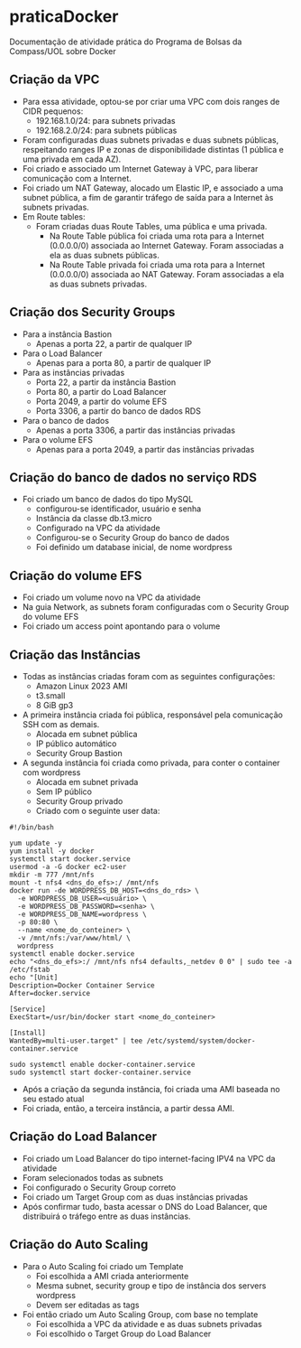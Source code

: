 # praticaDocker
Documentação de atividade prática do Programa de Bolsas da Compass/UOL sobre Docker

## Criação da VPC
- Para essa atividade, optou-se por criar uma VPC com dois ranges de CIDR pequenos:
   - 192.168.1.0/24: para subnets privadas
   - 192.168.2.0/24: para subnets públicas
- Foram configuradas duas subnets privadas e duas subnets públicas, respeitando ranges IP e zonas de disponibilidade distintas (1 pública e uma privada em cada AZ).
- Foi criado e associado um Internet Gateway à VPC, para liberar comunicação com a Internet.
- Foi criado um NAT Gateway, alocado um Elastic IP, e associado a uma subnet pública, a fim de garantir tráfego de saída para a Internet às subnets privadas.
- Em Route tables:
  - Foram criadas duas Route Tables, uma pública e uma privada.
    - Na Route Table pública foi criada uma rota para a Internet (0.0.0.0/0) associada ao Internet Gateway. Foram associadas a ela as duas subnets públicas.
    - Na Route Table privada foi criada uma rota para a Internet (0.0.0.0/0) associada ao NAT Gateway. Foram associadas a ela as duas subnets privadas.

## Criação dos Security Groups
- Para a instância Bastion
   - Apenas a porta 22, a partir de qualquer IP
- Para o Load Balancer
   - Apenas para a porta 80, a partir de qualquer IP
- Para as instâncias privadas
   - Porta 22, a partir da instância Bastion
   - Porta 80, a partir do Load Balancer
   - Porta 2049, a partir do volume EFS
   - Porta 3306, a partir do banco de dados RDS
- Para o banco de dados
   - Apenas a porta 3306, a partir das instâncias privadas
- Para o volume EFS
   - Apenas para a porta 2049, a partir das instâncias privadas

## Criação do banco de dados no serviço RDS
- Foi criado um banco de dados do tipo MySQL
   - configurou-se identificador, usuário e senha
   - Instância da classe db.t3.micro
   - Configurado na VPC da atividade
   - Configurou-se o Security Group do banco de dados
   - Foi definido um database inicial, de nome wordpress

## Criação do volume EFS
- Foi criado um volume novo na VPC da atividade
- Na guia Network, as subnets foram configuradas com o Security Group do volume EFS
- Foi criado um access point apontando para o volume
   
## Criação das Instâncias
- Todas as instâncias criadas foram com as seguintes configurações:
   - Amazon Linux 2023 AMI
   - t3.small
   - 8 GiB gp3
- A primeira instância criada foi pública, responsável pela comunicação SSH com as demais.
   - Alocada em subnet pública
   - IP público automático
   - Security Group Bastion
- A segunda instância foi criada como privada, para conter o container com wordpress
   - Alocada em subnet privada
   - Sem IP público
   - Security Group privado
   - Criado com o seguinte user data:

```
#!/bin/bash

yum update -y
yum install -y docker
systemctl start docker.service
usermod -a -G docker ec2-user
mkdir -m 777 /mnt/nfs
mount -t nfs4 <dns_do_efs>:/ /mnt/nfs
docker run -de WORDPRESS_DB_HOST=<dns_do_rds> \
  -e WORDPRESS_DB_USER=<usuário> \
  -e WORDPRESS_DB_PASSWORD=<senha> \
  -e WORDPRESS_DB_NAME=wordpress \
  -p 80:80 \
  --name <nome_do_conteiner> \
  -v /mnt/nfs:/var/www/html/ \
  wordpress
systemctl enable docker.service
echo "<dns_do_efs>:/ /mnt/nfs nfs4 defaults,_netdev 0 0" | sudo tee -a /etc/fstab
echo "[Unit]
Description=Docker Container Service
After=docker.service

[Service]
ExecStart=/usr/bin/docker start <nome_do_conteiner>

[Install]
WantedBy=multi-user.target" | tee /etc/systemd/system/docker-container.service

sudo systemctl enable docker-container.service
sudo systemctl start docker-container.service

```

- Após a criação da segunda instância, foi criada uma AMI baseada no seu estado atual
- Foi criada, então, a terceira instância, a partir dessa AMI.

## Criação do Load Balancer
- Foi criado um Load Balancer do tipo internet-facing IPV4 na VPC da atividade
- Foram selecionados todas as subnets
- Foi configurado o Security Group correto
- Foi criado um Target Group com as duas instâncias privadas
- Após confirmar tudo, basta acessar o DNS do Load Balancer, que distribuirá o tráfego entre as duas instâncias.

## Criação do Auto Scaling
- Para o Auto Scaling foi criado um Template
   - Foi escolhida a AMI criada anteriormente
   - Mesma subnet, security group e tipo de instância dos servers wordpress
   - Devem ser editadas as tags
- Foi então criado um Auto Scaling Group, com base no template
   - Foi escolhida a VPC da atividade e as duas subnets privadas
   - Foi escolhido o Target Group do Load Balancer
